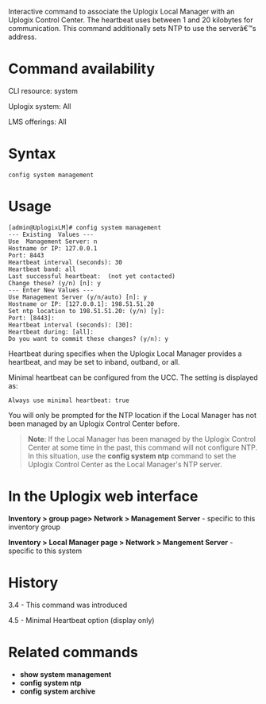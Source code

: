 <!-- 5.4 -->

Interactive command to associate the Uplogix Local Manager with an Uplogix Control Center. The heartbeat uses between 1 and 20 kilobytes for communication.  This command additionally sets NTP to use the serverâ€™s address.

# Command availability 

CLI resource: system

Uplogix system: All

LMS offerings: All
# Syntax

```
config system management
```

# Usage

```
[admin@UplogixLM]# config system management
--- Existing  Values ---
Use  Management Server: n
Hostname or IP: 127.0.0.1
Port: 8443
Heartbeat interval (seconds): 30
Heartbeat band: all
Last successful heartbeat:  (not yet contacted)
Change these? (y/n) [n]: y
--- Enter New Values ---
Use Management Server (y/n/auto) [n]: y
Hostname or IP: [127.0.0.1]: 198.51.51.20
Set ntp location to 198.51.51.20: (y/n) [y]:
Port: [8443]:
Heartbeat interval (seconds): [30]:
Heartbeat during: [all]:
Do you want to commit these changes? (y/n): y
```

Heartbeat during specifies when the Uplogix Local Manager provides a heartbeat, and may be set to inband, outband, or all.

Minimal heartbeat can be configured from the UCC.  The setting is displayed as:

```
Always use minimal heartbeat: true
```

You will only be prompted for the NTP location if the Local Manager has not been managed by an Uplogix Control Center before. 

> **Note**: If the Local Manager has been managed by the Uplogix Control Center at some time in the past, this command will not configure NTP. In this situation, use the **config system ntp** command to set the Uplogix Control Center as the Local Manager's NTP server. 

# In the Uplogix web interface

**Inventory > group page> Network > Management Server** - specific to this inventory group

**Inventory > Local Manager page > Network > Mangement Server** - specific to this system

# History 

3.4 - This command was introduced  

4.5  - Minimal Heartbeat option (display only)

# Related commands 

- **show system management**
- **config system ntp**
- **config system archive**
